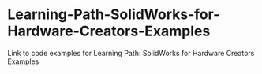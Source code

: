 # Learning-Path-SolidWorks-for-Hardware-Creators-Examples
Link to code examples for  Learning Path: SolidWorks for Hardware Creators Examples
